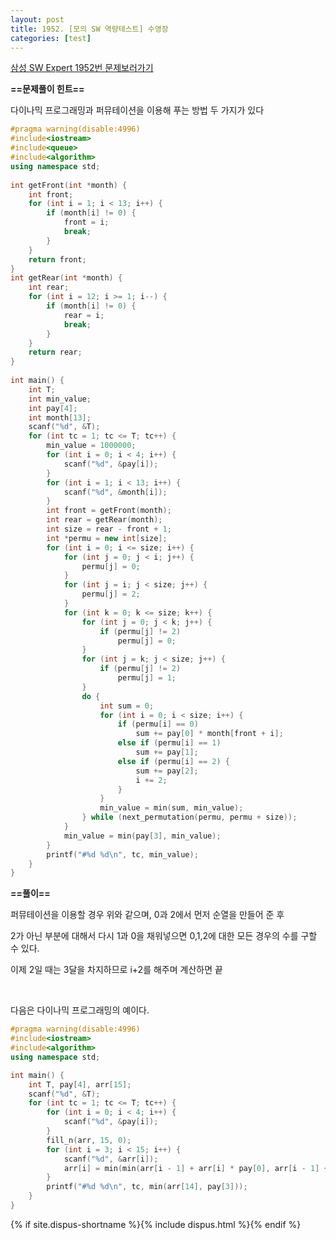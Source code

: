 ```yaml
---
layout: post
title: 1952. [모의 SW 역량테스트] 수영장
categories: [test]
---
```

[삼성 SW Expert 1952번 문제보러가기](https://swexpertacademy.com/main/code/problem/problemDetail.do?contestProbId=AV5PpFQaAQMDFAUq)

**==문제풀이 힌트==**<br>

다이나믹 프로그래밍과 퍼뮤테이션을 이용해 푸는 방법 두 가지가 있다<br>

```cpp
#pragma warning(disable:4996)
#include<iostream>
#include<queue>
#include<algorithm>
using namespace std;
 
int getFront(int *month) {
    int front;
    for (int i = 1; i < 13; i++) {
        if (month[i] != 0) {
            front = i;
            break;
        }
    }
    return front;
}
int getRear(int *month) {
    int rear;
    for (int i = 12; i >= 1; i--) {
        if (month[i] != 0) {
            rear = i;
            break;
        }
    }
    return rear;
}
 
int main() {
    int T;
    int min_value;
    int pay[4];
    int month[13];
    scanf("%d", &T);
    for (int tc = 1; tc <= T; tc++) {
        min_value = 1000000;
        for (int i = 0; i < 4; i++) {
            scanf("%d", &pay[i]);
        }
        for (int i = 1; i < 13; i++) {
            scanf("%d", &month[i]);
        }
        int front = getFront(month);
        int rear = getRear(month);
        int size = rear - front + 1;
        int *permu = new int[size];
        for (int i = 0; i <= size; i++) {
            for (int j = 0; j < i; j++) {
                permu[j] = 0;
            }
            for (int j = i; j < size; j++) {
                permu[j] = 2;
            }
            for (int k = 0; k <= size; k++) {
                for (int j = 0; j < k; j++) {
                    if (permu[j] != 2)
                        permu[j] = 0;
                }
                for (int j = k; j < size; j++) {
                    if (permu[j] != 2)
                        permu[j] = 1;
                }
                do {
                    int sum = 0;
                    for (int i = 0; i < size; i++) {
                        if (permu[i] == 0)
                            sum += pay[0] * month[front + i];
                        else if (permu[i] == 1)
                            sum += pay[1];
                        else if (permu[i] == 2) {
                            sum += pay[2];
                            i += 2;
                        }
                    }
                    min_value = min(sum, min_value);
                } while (next_permutation(permu, permu + size));
            }
            min_value = min(pay[3], min_value);
        }
        printf("#%d %d\n", tc, min_value);
    }
}
```

**==풀이==**<br>

퍼뮤테이션을 이용할 경우 위와 같으며, 0과 2에서 먼저 순열을 만들어 준 후<br>

2가 아닌 부분에 대해서 다시 1과 0을 채워넣으면 0,1,2에 대한 모든 경우의 수를 구할 수 있다.<br>

이제 2일 때는 3달을 차지하므로 i+2를 해주며 계산하면 끝<br>

<br>

다음은 다이나믹 프로그래밍의 예이다.<br>

```cpp
#pragma warning(disable:4996)
#include<iostream>
#include<algorithm>
using namespace std;

int main() {
	int T, pay[4], arr[15];
	scanf("%d", &T);
	for (int tc = 1; tc <= T; tc++) {
		for (int i = 0; i < 4; i++) {
			scanf("%d", &pay[i]);
		}
		fill_n(arr, 15, 0);
		for (int i = 3; i < 15; i++) {
			scanf("%d", &arr[i]);
			arr[i] = min(min(arr[i - 1] + arr[i] * pay[0], arr[i - 1] + pay[1]), arr[i - 3] + pay[2]);
		}
		printf("#%d %d\n", tc, min(arr[14], pay[3]));
	}
}
```

{% if site.dispus-shortname %}{% include dispus.html %}{% endif %}